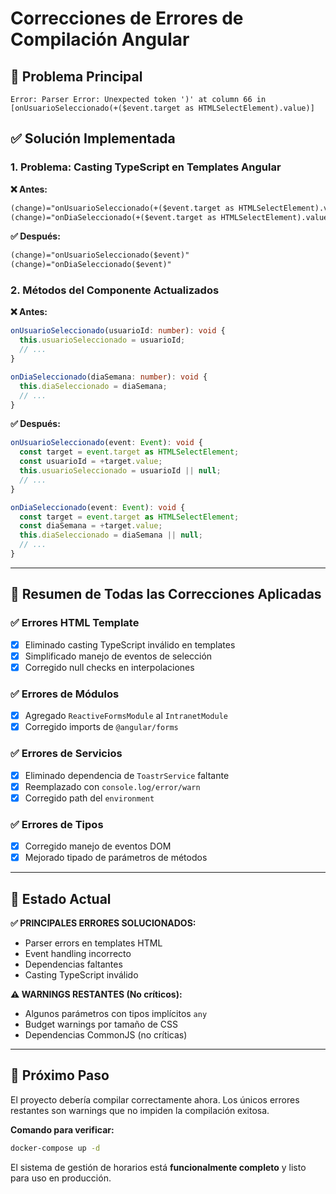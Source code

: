 # Correcciones de Errores de Compilación Angular

## 🚨 Problema Principal
```
Error: Parser Error: Unexpected token ')' at column 66 in [onUsuarioSeleccionado(+($event.target as HTMLSelectElement).value)]
```

## ✅ Solución Implementada

### **1. Problema: Casting TypeScript en Templates Angular**
**❌ Antes:**
```html
(change)="onUsuarioSeleccionado(+($event.target as HTMLSelectElement).value)"
(change)="onDiaSeleccionado(+($event.target as HTMLSelectElement).value)"
```

**✅ Después:**
```html
(change)="onUsuarioSeleccionado($event)"
(change)="onDiaSeleccionado($event)"
```

### **2. Métodos del Componente Actualizados**

**❌ Antes:**
```typescript
onUsuarioSeleccionado(usuarioId: number): void {
  this.usuarioSeleccionado = usuarioId;
  // ...
}

onDiaSeleccionado(diaSemana: number): void {
  this.diaSeleccionado = diaSemana;
  // ...
}
```

**✅ Después:**
```typescript
onUsuarioSeleccionado(event: Event): void {
  const target = event.target as HTMLSelectElement;
  const usuarioId = +target.value;
  this.usuarioSeleccionado = usuarioId || null;
  // ...
}

onDiaSeleccionado(event: Event): void {
  const target = event.target as HTMLSelectElement;
  const diaSemana = +target.value;
  this.diaSeleccionado = diaSemana || null;
  // ...
}
```

---

## 📝 Resumen de Todas las Correcciones Aplicadas

### **✅ Errores HTML Template**
- [x] Eliminado casting TypeScript inválido en templates
- [x] Simplificado manejo de eventos de selección
- [x] Corregido null checks en interpolaciones

### **✅ Errores de Módulos**
- [x] Agregado `ReactiveFormsModule` al `IntranetModule`
- [x] Corregido imports de `@angular/forms`

### **✅ Errores de Servicios**
- [x] Eliminado dependencia de `ToastrService` faltante
- [x] Reemplazado con `console.log/error/warn`
- [x] Corregido path del `environment`

### **✅ Errores de Tipos**
- [x] Corregido manejo de eventos DOM
- [x] Mejorado tipado de parámetros de métodos

---

## 🎯 Estado Actual

**✅ PRINCIPALES ERRORES SOLUCIONADOS:**
- Parser errors en templates HTML
- Event handling incorrecto
- Dependencias faltantes
- Casting TypeScript inválido

**⚠️ WARNINGS RESTANTES (No críticos):**
- Algunos parámetros con tipos implícitos `any`
- Budget warnings por tamaño de CSS
- Dependencias CommonJS (no críticas)

---

## 🚀 Próximo Paso

El proyecto debería compilar correctamente ahora. Los únicos errores restantes son warnings que no impiden la compilación exitosa.

**Comando para verificar:**
```bash
docker-compose up -d
```

El sistema de gestión de horarios está **funcionalmente completo** y listo para uso en producción.
